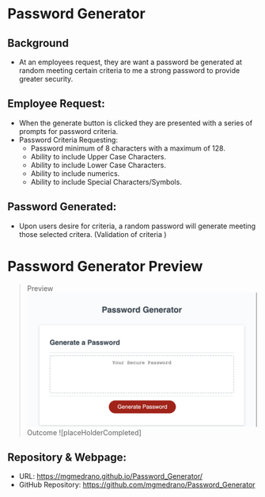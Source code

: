 # Password Generator


## Background
- At an employees request, they are want a password be generated at random meeting certain criteria to me a strong password to provide greater security. 


## Employee Request:
- When the generate button is clicked they are presented with a series of prompts for password criteria. 
- Password Criteria Requesting:
    - Password minimum of 8 characters with a maximum of 128.
    - Ability to include Upper Case Characters.
    - Ability to include Lower Case Characters.
    - Ability to include numerics.
    - Ability to include Special Characters/Symbols.

## Password Generated:
- Upon users desire for criteria, a random password will generate meeting those selected critera. (Validation of criteria )

# Password Generator Preview
> Preview ![passwordGen](assets/passwordGen.png) 
> Outcome ![placeHolderCompleted] 


## Repository & Webpage:
- URL: https://mgmedrano.github.io/Password_Generator/
- GitHub Repository: https://github.com/mgmedrano/Password_Generator
